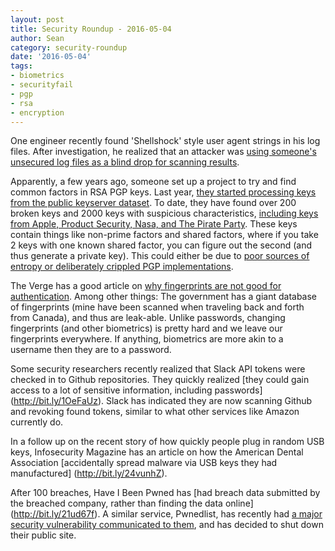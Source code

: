 ```yaml
---
layout: post
title: Security Roundup - 2016-05-04
author: Sean
category: security-roundup
date: '2016-05-04'
tags:
- biometrics
- securityfail
- pgp
- rsa
- encryption
---
```


One engineer recently found 'Shellshock' style user agent strings in his 
log files. After investigation, he realized that an attacker was [using
someone's unsecured log files as a blind drop for scanning results](http://bit.ly/1WEeiE5).

Apparently, a few years ago, someone set up a project to try and find 
common factors in RSA PGP keys. Last year, [they started processing keys 
from the public keyserver dataset](http://bit.ly/1W4xqMv). To date, they have 
found over 200 broken keys and 2000 keys with suspicious characteristics, 
[including keys from Apple, Product Security, Nasa, and The Pirate Party](http://bit.ly/1SKOYrn). 
These keys contain things like non-prime factors and shared factors, where 
if you take 2 keys with one known shared factor, you can figure out the 
second (and thus generate a private key). This could either be due to 
[poor sources of entropy or deliberately crippled PGP implementations](http://bit.ly/1SZcCFM).

The Verge has a good article on [why fingerprints are not good for
authentication](http://bit.ly/1VIfl6Z). Among other things: The government
has a giant database of fingerprints (mine have been scanned when traveling
back and forth from Canada), and thus are leak-able. Unlike passwords,
changing fingerprints (and other biometrics) is pretty hard and we leave
our fingerprints everywhere. If anything, biometrics are more akin to a
username then they are to a password.

Some security researchers recently realized that Slack API tokens were
checked in to Github repositories. They quickly realized [they could gain
access to a lot of sensitive information, including passwords]
(http://bit.ly/1OeFaUz). Slack has indicated they are now scanning Github
and revoking found tokens, similar to what other services like Amazon
currently do.

In a follow up on the recent story of how quickly people plug in random USB
keys, Infosecurity Magazine has an article on how the American Dental
Association [accidentally spread malware via USB keys they had manufactured]
(http://bit.ly/24vunhZ).

After 100 breaches, Have I Been Pwned has [had breach data submitted by the
breached company, rather than finding the data online]
(http://bit.ly/21ud67f). A similar service, Pwnedlist, has recently had [a
major security vulnerability communicated to them](http://bit.ly/1VIZSUp),
and has decided to shut down their public site.

